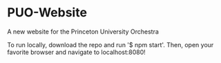 # PUO-Website
A new website for the Princeton University Orchestra

To run locally, download the repo and run '$ npm start'. Then, open your favorite browser and navigate to localhost:8080!
